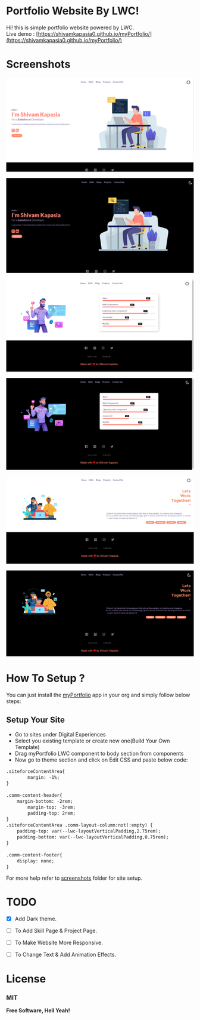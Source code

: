 # Portfolio Website By LWC!

Hi! this is simple portfolio website powered by LWC.<br/>
Live demo : [https://shivamkapasia0.github.io/myPortfolio/](https://shivamkapasia0.github.io/myPortfolio/)

# Screenshots
![Home Page](https://raw.githubusercontent.com/shivamkapasia0/myPortfolio/main/myPortfolio%20SS/HomePage.png)

![Home Dark Mode](https://github.com/shivamkapasia0/myPortfolio/blob/main/myPortfolio%20SS/darkModeHomePage.png?raw=true)

![Skill Page](https://github.com/shivamkapasia0/myPortfolio/blob/main/myPortfolio%20SS/skillsPage.png?raw=true)

![Dark Mode Skills Page](https://github.com/shivamkapasia0/myPortfolio/blob/main/myPortfolio%20SS/darkModeSkillsPage.png?raw=true)

![Contact Me](https://github.com/shivamkapasia0/myPortfolio/blob/main/myPortfolio%20SS/contactMePage.png?raw=true)

![Dark Mode Contact Page](https://github.com/shivamkapasia0/myPortfolio/blob/main/myPortfolio%20SS/darkModeCOntactPage.png?raw=true)
# How To Setup ?
You can just install the [myPortfolio](https://login.salesforce.com/packaging/installPackage.apexp?p0=04t2w000009J8al&isdtp=p1) app in your org and simply follow below steps:

## Setup Your Site

 - Go to sites under Digital Experiences 
 - Select you existing template or create new one(Build Your Own Template) 
 - Drag myPortfolio LWC component to body  section from components 
 - Now go to theme section and click on Edit CSS
   and paste below code:

```
.siteforceContentArea{
        margin: -1%;
}

.comm-content-header{
    margin-bottom: -2rem;
        margin-top: -3rem;
        padding-top: 2rem;
}
.siteforceContentArea .comm-layout-column:not(:empty) {
    padding-top: var(--lwc-layoutVerticalPadding,2.75rem);
    padding-bottom: var(--lwc-layoutVerticalPadding,0.75rem);
}

.comm-content-footer{
    display: none;
}
```
For more help refer to [screenshots](https://github.com/shivamkapasia0/myPortfolio/tree/main/myPortfolio%20SS) folder for site setup.

# TODO

 - [X] Add Dark theme.
 
 - [ ] To Add Skill Page & Project Page.
 
 - [ ] To Make Website More Responsive.
 
 - [ ] To Change Text & Add Animation Effects.
 
# License

### MIT
**Free Software, Hell Yeah!**
